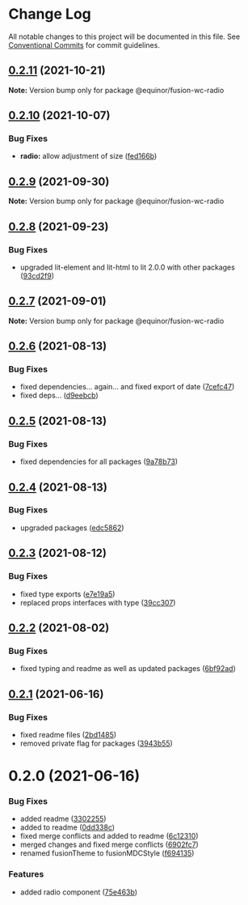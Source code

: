 # Change Log

All notable changes to this project will be documented in this file.
See [Conventional Commits](https://conventionalcommits.org) for commit guidelines.

## [0.2.11](https://github.com/equinor/fusion-web-components/compare/@equinor/fusion-wc-radio@0.2.10...@equinor/fusion-wc-radio@0.2.11) (2021-10-21)

**Note:** Version bump only for package @equinor/fusion-wc-radio





## [0.2.10](https://github.com/equinor/fusion-web-components/compare/@equinor/fusion-wc-radio@0.2.9...@equinor/fusion-wc-radio@0.2.10) (2021-10-07)


### Bug Fixes

* **radio:** allow adjustment of size ([fed166b](https://github.com/equinor/fusion-web-components/commit/fed166b2f59540c14c2042dcc7773d83938d9815))





## [0.2.9](https://github.com/equinor/fusion-web-components/compare/@equinor/fusion-wc-radio@0.2.8...@equinor/fusion-wc-radio@0.2.9) (2021-09-30)

**Note:** Version bump only for package @equinor/fusion-wc-radio





## [0.2.8](https://github.com/equinor/fusion-web-components/compare/@equinor/fusion-wc-radio@0.2.7...@equinor/fusion-wc-radio@0.2.8) (2021-09-23)


### Bug Fixes

* upgraded lit-element and lit-html to lit 2.0.0 with other packages ([93cd2f9](https://github.com/equinor/fusion-web-components/commit/93cd2f997d6045fd5ab69fe05ccee5acfa861ad7))





## [0.2.7](https://github.com/equinor/fusion-web-components/compare/@equinor/fusion-wc-radio@0.2.6...@equinor/fusion-wc-radio@0.2.7) (2021-09-01)

**Note:** Version bump only for package @equinor/fusion-wc-radio





## [0.2.6](https://github.com/equinor/fusion-web-components/compare/@equinor/fusion-wc-radio@0.2.5...@equinor/fusion-wc-radio@0.2.6) (2021-08-13)


### Bug Fixes

* fixed dependencies... again... and fixed export of date ([7cefc47](https://github.com/equinor/fusion-web-components/commit/7cefc47b307e67c3a79c41579e07ece70c2e0728))
* fixed deps... ([d9eebcb](https://github.com/equinor/fusion-web-components/commit/d9eebcb1d637e9c2bb64f465c9378f1fea17c973))





## [0.2.5](https://github.com/equinor/fusion-web-components/compare/@equinor/fusion-wc-radio@0.2.4...@equinor/fusion-wc-radio@0.2.5) (2021-08-13)


### Bug Fixes

* fixed dependencies for all packages ([9a78b73](https://github.com/equinor/fusion-web-components/commit/9a78b73068685cd4d096fdea1e8501464c18a51c))





## [0.2.4](https://github.com/equinor/fusion-web-components/compare/@equinor/fusion-wc-radio@0.2.3...@equinor/fusion-wc-radio@0.2.4) (2021-08-13)


### Bug Fixes

* upgraded packages ([edc5862](https://github.com/equinor/fusion-web-components/commit/edc58624c3921ef6c77020dd3a026f40ed1dd5f2))





## [0.2.3](https://github.com/equinor/fusion-web-components/compare/@equinor/fusion-wc-radio@0.2.2...@equinor/fusion-wc-radio@0.2.3) (2021-08-12)


### Bug Fixes

* fixed type exports ([e7e19a5](https://github.com/equinor/fusion-web-components/commit/e7e19a59c3db40b20d29f9ea888614a188a2fcc4))
* replaced props interfaces with type ([39cc307](https://github.com/equinor/fusion-web-components/commit/39cc3078b3bb217587f5eb39020a312cb859bb96))





## [0.2.2](https://github.com/equinor/fusion-web-components/compare/@equinor/fusion-wc-radio@0.2.1...@equinor/fusion-wc-radio@0.2.2) (2021-08-02)


### Bug Fixes

* fixed typing and readme as well as updated packages ([6bf92ad](https://github.com/equinor/fusion-web-components/commit/6bf92ade989eaa8a4cbfd9b51b31a3dd98080140))





## [0.2.1](https://github.com/equinor/fusion-web-components/compare/@equinor/fusion-wc-radio@0.2.0...@equinor/fusion-wc-radio@0.2.1) (2021-06-16)


### Bug Fixes

* fixed readme files ([2bd1485](https://github.com/equinor/fusion-web-components/commit/2bd148593acf4e4fe9236bd24e44a2ec994341fc))
* removed private flag for packages ([3943b55](https://github.com/equinor/fusion-web-components/commit/3943b555441b8d8007ddedb795b54ac6009e7a04))





# 0.2.0 (2021-06-16)


### Bug Fixes

* added readme ([3302255](https://github.com/equinor/fusion-web-components/commit/3302255c6e093a196fae7af60fb7f874e10d60c5))
* added to readme ([0dd338c](https://github.com/equinor/fusion-web-components/commit/0dd338c3bce6377f35365513ba0d61c1088119dc))
* fixed merge conflicts and added to readme ([6c12310](https://github.com/equinor/fusion-web-components/commit/6c12310524c82a22025813974d9d55f19b40130d))
* merged changes and fixed merge conflicts ([6902fc7](https://github.com/equinor/fusion-web-components/commit/6902fc7d882b56d54cae4cd03932f1460fc6e61e))
* renamed fusionTheme to fusionMDCStyle ([f694135](https://github.com/equinor/fusion-web-components/commit/f69413520bad65462203ac239b747f3b359eefb5))


### Features

* added radio component ([75e463b](https://github.com/equinor/fusion-web-components/commit/75e463bca2cd43df7dd9aefdb30b6702c01a034b))
